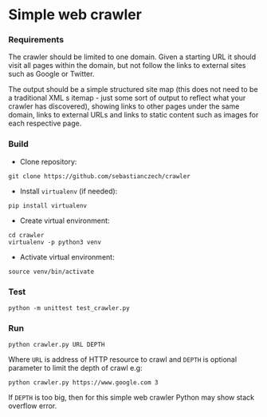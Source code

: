 # Simple web crawler

### Requirements

The crawler should be limited to one domain. 
Given a starting URL it should visit all pages within 
the domain, but not follow the links to external sites 
such as Google or Twitter.

The output should be a simple structured site map 
(this does not need to be a traditional XML s
itemap - just some sort of output to reflect what your 
crawler has discovered), showing links to other pages 
under the same domain, links to external URLs and 
links to static content such as images for each 
respective page.

### Build

* Clone repository:

```
git clone https://github.com/sebastianczech/crawler
```

* Install ``virtualenv`` (if needed):

```
pip install virtualenv
```

* Create virtual environment:

```
cd crawler
virtualenv -p python3 venv
```

* Activate virtual environment:

``` 
source venv/bin/activate
```

### Test

```
python -m unittest test_crawler.py
```

### Run

```
python crawler.py URL DEPTH
```

Where ``URL`` is address of HTTP resource to crawl 
and ``DEPTH`` is optional parameter to limit the depth of crawl e.g:

```
python crawler.py https://www.google.com 3
```

If ``DEPTH`` is too big, then for this simple web crawler Python
may show stack overflow error. 